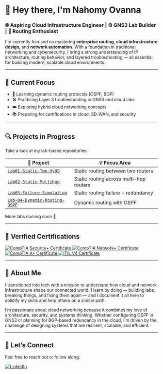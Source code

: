 # 👋 Hey there, I'm Nahomy Ovanna

### 🌐 Aspiring Cloud Infrastructure Engineer | ⚙️ GNS3 Lab Builder | 🔀 Routing Enthusiast

I'm currently focused on mastering **enterprise routing**, **cloud infrastructure design**, and **network automation**. With a foundation in traditional networking and cybersecurity, I bring a strong understanding of IP architecture, routing behavior, and layered troubleshooting — all essential for building modern, scalable cloud environments.

---

## 🚀 Current Focus

- 🧠 Learning dynamic routing protocols (OSPF, BGP)
- 🛠️ Practicing Layer 3 troubleshooting in GNS3 and cloud labs
- ☁️ Exploring hybrid cloud networking concepts
- 📚 Preparing for certifications in cloud, SD-WAN, and security

---

## 🔍 Projects in Progress

Take a look at my lab-based repositories:

| 🔗 Project | 💡 Focus Area |
|-----------|---------------|
| [`Lab01-Static-Two-VyOS`](https://github.com/nahomyOvanna/Networking-labs/blob/main/Lab01-Static-Two-VyOS/README.md) | Static routing between two routers |
| [`Lab02-Static-Multihop`](https://github.com/nahomyOvanna/Networking-labs/blob/main/Lab-02-Staticrouting-Multi-hop-VyOS/README.md) | Static routing across multi-hop routers |
| [`Lab03-Failure-Simulation`](https://github.com/nahomyOvanna/Networking-labs/blob/main/Lab-03-Failure-Simulation/README.md) | Static routing failure + redundancy |
| [`Lab-04-Dynamic-Routing-OSPF`](https://github.com/nahomyOvanna/Networking-labs/blob/main/Lab-04-Dynamic-Routing-OSPF/README.md)  | Dynamic routing with OSPF |

More labs coming soon 🚧

---

## 📜 Verified Certifications

<div>
<a href="https://github.com/nahomyOvanna/nahomyOvanna/blob/main/CompTIA%20Security%2B%20ce%20certificate.pdf" target="_blank">
  <img src="https://img.shields.io/badge/-CompTIA%20Security%2B-FF0000?&style=for-the-badge&logo=CompTIA&logoColor=white" alt="CompTIA Security+ Certificate"/>
</a>
<a href="https://github.com/nahomyOvanna/nahomyOvanna/blob/main/CompTIA%20Network%2B%20ce%20certificate.pdf" target="_blank">
  <img src="https://img.shields.io/badge/-CompTIA%20Network%2B-00A3E0?&style=for-the-badge&logo=CompTIA&logoColor=white" alt="CompTIA Network+ Certificate"/>
</a>
<a href="https://github.com/nahomyOvanna/nahomyOvanna/blob/main/CompTIA%20A%2B%20ce%20certificate.pdf" target="_blank">
  <img src="https://img.shields.io/badge/-CompTIA%20A%2B-0098D4?&style=for-the-badge&logo=CompTIA&logoColor=white" alt="CompTIA A+ Certificate"/>
</a>
<a href="https://github.com/nahomyOvanna/nahomyOvanna/blob/main/ITIL%20cert.pdf" target="_blank">
  <img src="https://img.shields.io/badge/-ITIL%20V4-003F6C?&style=for-the-badge&logo=itil&logoColor=white" alt="ITIL V4 Certificate"/>
</a>
</div>

---

## 🌱 About Me

I transitioned into tech with a mission to understand how cloud and network infrastructure shape our connected world. I learn by doing — building labs, breaking things, and fixing them again — and I document it all here to solidify my skills and help others on a similar path.

I’m passionate about cloud networking because it combines my love of architecture, security, and systems thinking. Whether configuring OSPF in GNS3 or planning for BGP-based redundancy in the cloud, I’m driven by the challenge of designing systems that are resilient, scalable, and efficient.





---

## 🤝 Let’s Connect

Feel free to reach out or follow along:

[![LinkedIn](https://img.shields.io/badge/-LinkedIn-0072b1?style=flat&logo=linkedin&logoColor=white)](https://www.linkedin.com/in/nahomy-ovanna-06bbb6267)

